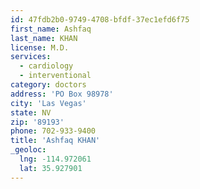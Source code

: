 ```yaml
---
id: 47fdb2b0-9749-4708-bfdf-37ec1efd6f75
first_name: Ashfaq
last_name: KHAN
license: M.D.
services:
  - cardiology
  - interventional
category: doctors
address: 'PO Box 98978'
city: 'Las Vegas'
state: NV
zip: '89193'
phone: 702-933-9400
title: 'Ashfaq KHAN'
_geoloc:
  lng: -114.972061
  lat: 35.927901
---
```

